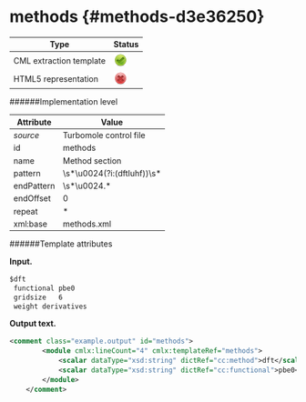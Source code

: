 # methods {#methods-d3e36250}


| Type                                                                                                                                                | Status                                                                                                                                              |
|----|----|
| CML extraction template                                                                                                                             | ![](/imgs/Total.png)                                                                                                                                |
| HTML5 representation                                                                                                                                | ![](/imgs/None.png)                                                                                                                                 |

######Implementation level

| Attribute                                                                                                                                           | Value                                                                                                                                               |
|----|----|
| *source*                                                                                                                                            | Turbomole control file                                                                                                                              |
| id                                                                                                                                                  | methods                                                                                                                                             |
| name                                                                                                                                                | Method section                                                                                                                                      |
| pattern                                                                                                                                             | \\s\*\\u0024(?i:(dftIuhf))\\s\*                                                                                                                     |
| endPattern                                                                                                                                          | \\s\*\\u0024.\*                                                                                                                                     |
| endOffset                                                                                                                                           | 0                                                                                                                                                   |
| repeat                                                                                                                                              | \*                                                                                                                                                  |
| xml:base                                                                                                                                            | methods.xml                                                                                                                                         |

######Template attributes

**Input.**

    $dft
     functional pbe0
     gridsize   6
     weight derivatives 
        

**Output text.**

```xml
<comment class="example.output" id="methods">
        <module cmlx:lineCount="4" cmlx:templateRef="methods">
            <scalar dataType="xsd:string" dictRef="cc:method">dft</scalar>
            <scalar dataType="xsd:string" dictRef="cc:functional">pbe0</scalar>
        </module>
    </comment>
```
